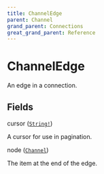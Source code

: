 ```yaml
---
title: ChannelEdge
parent: Channel
grand_parent: Connections
great_grand_parent: Reference
---
```


# ChannelEdge

An edge in a connection.

## Fields

<div class="field-entry ">
  <span id="cursor" class="field-name anchored">cursor (<code><a href="/docs/reference/scalar/string">String!</a></code>)</span>

  <div class="description-wrapper">
   <p>A cursor for use in pagination.</p>

  </div>
</div>

<div class="field-entry ">
  <span id="node" class="field-name anchored">node (<code><a href="/docs/reference/union/channel">Channel</a></code>)</span>

  <div class="description-wrapper">
   <p>The item at the end of the edge.</p>

  </div>
</div>

